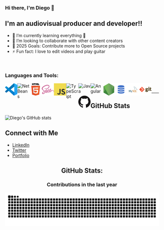 ### Hi there, I'm Diego 👋

## I'm an audiovisual producer and developer!!

- 🌱 I’m currently learning everything 🤣
- 👯 I’m looking to collaborate with other content creators
- 🥅 2025 Goals: Contribute more to Open Source projects
- ⚡ Fun fact: I love to edit videos and play guitar

<br/>

### Languages and Tools:

<img align="left" alt="Visual Studio Code" width="40px" src="https://raw.githubusercontent.com/github/explore/80688e429a7d4ef2fca1e82350fe8e3517d3494d/topics/visual-studio-code/visual-studio-code.png" />
<img align="left" alt="NetBeans" width="40px" src="https://upload.wikimedia.org/wikipedia/commons/9/98/Apache_NetBeans_Logo.svg" />
<img align="left" alt="HTML5" width="40px" src="https://raw.githubusercontent.com/github/explore/80688e429a7d4ef2fca1e82350fe8e3517d3494d/topics/html/html.png" />
<img align="left" alt="Sass" width="40px" src="https://raw.githubusercontent.com/github/explore/80688e429a7d4ef2fca1e82350fe8e3517d3494d/topics/sass/sass.png" />
<img align="left" alt="JavaScript" width="40px" src="https://raw.githubusercontent.com/github/explore/80688e429a7d4ef2fca1e82350fe8e3517d3494d/topics/javascript/javascript.png" />
<img align="left" alt="TypeScript" width="40px" src="https://upload.wikimedia.org/wikipedia/commons/4/4c/Typescript_logo_2020.svg" />
<img align="left" alt="Java" width="40px" src="https://classes.engineering.wustl.edu/cse231/core/images/2/26/Java.png" />
<img align="left" alt="Angular" width="40px" src="https://upload.wikimedia.org/wikipedia/commons/c/cf/Angular_full_color_logo.svg" />
<img align="left" alt="Node.js" width="40px" src="https://raw.githubusercontent.com/github/explore/80688e429a7d4ef2fca1e82350fe8e3517d3494d/topics/nodejs/nodejs.png" />
<img align="left" alt="SQL" width="40px" src="https://raw.githubusercontent.com/github/explore/80688e429a7d4ef2fca1e82350fe8e3517d3494d/topics/sql/sql.png" />
<img align="left" alt="MySQL" width="40px" src="https://raw.githubusercontent.com/github/explore/80688e429a7d4ef2fca1e82350fe8e3517d3494d/topics/mysql/mysql.png" />
<img align="left" alt="Git" width="40px" src="https://raw.githubusercontent.com/github/explore/80688e429a7d4ef2fca1e82350fe8e3517d3494d/topics/git/git.png" />
<img align="left" alt="GitHub" width="40px" src="https://raw.githubusercontent.com/github/explore/78df643247d429f6cc873026c0622819ad797942/topics/github/github.png" />

<br/>

---

## GitHub Stats

![Diego's GitHub stats](https://github-readme-stats.vercel.app/api?username=diegun99&show_icons=true&theme=radical)

## Connect with Me

- [LinkedIn](https://www.linkedin.com/in/yourprofile/)
- [Twitter](https://twitter.com/yourhandle)
- [Portfolio](https://yourportfolio.com)

[website]: https://codeSTACKr.com
[youtube]: https://www.youtube.com/channel/UC9fRuicrYTEm3IhB9rhQcdA
[linkedin]: https://www.linkedin.com/in/diego-armando-corzo-hernandez-794234208/



<h2 align="center">GitHub Stats:</h2>
<div>
  <h3 align="center">Contributions in the last year </h3>
  <!-- <picture>
    <source media="(prefers-color-scheme: dark)" srcset="https://raw.githubusercontent.com/Diegun99/Diegun99/output/github-contribution-grid-snake-dark.svg" />
    <source media="(prefers-color-scheme: light)" srcset="https://raw.githubusercontent.com/Diegun99/Diegun99/output/github-contribution-grid-snake.svg" />
    <img alt="github-snake" src="https://raw.githubusercontent.com/Diegun99/Diegun99/output/github-contribution-grid-snake.svg" />
  </picture> -->

<picture>
  <source media="(prefers-color-scheme: dark)" srcset="https://raw.githubusercontent.com/diegun99/diegun99/output/github-contribution-grid-snake-dark.svg">
  <source media="(prefers-color-scheme: light)" srcset="https://raw.githubusercontent.com/diegun99/diegun99/output/github-contribution-grid-snake.svg">
  <img alt="github contribution grid snake animation" src="https://raw.githubusercontent.com/diegun99/diegun99/output/github-contribution-grid-snake.svg">
</picture>
</div>





